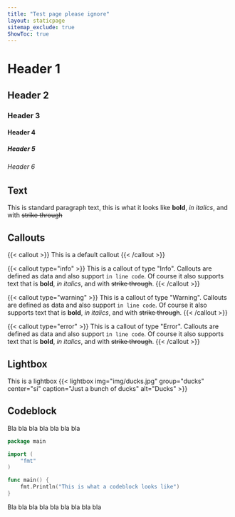 ```yaml
---
title: "Test page please ignore"
layout: staticpage
sitemap_exclude: true
ShowToc: true
---
```


# Header 1
## Header 2
### Header 3
#### Header 4
##### Header 5
###### Header 6

## Text
This is standard paragraph text, this is what it looks like **bold**, *in italics*, and with ~~strike through~~

## Callouts
{{< callout >}}
This is a default callout
{{< /callout >}}

{{< callout type="info" >}}
This is a callout of type "Info". Callouts are defined as data and also support `in line code`. Of course it also supports text that is **bold**, *in italics*, and with ~~strike through~~.
{{< /callout >}}

{{< callout type="warning" >}}
This is a callout of type "Warning". Callouts are defined as data and also support `in line code`. Of course it also supports text that is **bold**, *in italics*, and with ~~strike through~~.
{{< /callout >}}

{{< callout type="error" >}}
This is a callout of type "Error". Callouts are defined as data and also support `in line code`. Of course it also supports text that is **bold**, *in italics*, and with ~~strike through~~.
{{< /callout >}}  

## Lightbox
This is a lightbox
{{< lightbox img="img/ducks.jpg" group="ducks" center="si" caption="Just a bunch of ducks" alt="Ducks" >}}

## Codeblock
Bla bla bla bla bla bla bla
```go
package main

import (
    "fmt"
)

func main() {
    fmt.Println("This is what a codeblock looks like")
}
```
Bla bla bla bla bla bla bla bla bla
